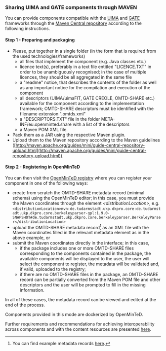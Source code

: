 ### Sharing UIMA and GATE components through MAVEN

You can provide components compatible with the [UIMA](https://uima.apache.org/) and [GATE](https://gate.ac.uk/) frameworks through the [Maven Central repository](https://mvnrepository.com/) according to the following instructions.

#### **Step 1 - Preparing and packaging**

* Please, put together in a single folder \(in the form that is required from the used technologies/frameworks\)
  * all files that implement the component \(e.g. Java classes etc.\)
  * licence text\(s\), preferably in a text file entitled "LICENCE.TXT" in order to be unambiguously recognised; in the case of multiple licences, they should be all aggregated in the same file
  * a "readme" notice, that describes the contents of the folder as well as any important notice for the compilation and execution of the component
  * all descriptors \(UIMA/uimaFIT, GATE CREOLE, OMTD-SHARE etc.\) available for the component according to the implementation framework; OMTD-SHARE descriptors must be identified with the filename extension ".omtds.xml"
  * a "DESCRIPTORS.TXT" file in the folder META-INF/eu.openminted.share with a list of the descriptors
  * a Maven POM XML file.
* Pack them as a JAR using the respective Maven plugin.
* Upload them to the Maven repository according to the Maven guidelines \([http://maven.apache.org/guides/mini/guide-central-repository-upload.html](http://maven.apache.org/guides/mini/guide-central-repository-upload.html)).

#### **Step 2 - Registering in OpenMinTeD**

You can then visit the [OpenMinTeD registry](https://services.openminted.eu/resourceRegistration/component) where you can register your component in one of the following ways:

* create from scratch the OMTD-SHARE metadata record \(minimal schema\) using the OpenMinTeD editor; in this case, you must provide the Maven coordinates through the element _&lt;distributionLocation&gt;_, e.g. `<distributionLocation>mvn:de.tudarmstadt.ukp.dkpro.core:de.tudarmstadt.ukp.dkpro.core.berkeleyparser-gpl:1.9.0-SNAPSHOT#de.tudarmstadt.ukp.dkpro.core.berkeleyparser.BerkeleyParser</distributionLocation>`
* upload the OMTD-SHARE metadata record[^1] as an XML file with the Maven coordinates filled in the relevant metadata element as in the above example, or
* submit the Maven coordinates directly in the interface; in this case, 
  * if the package includes one or more  OMTD-SHARE files corresponding to the components contained in the package, the available components will be displayed to the user, the user will select the component to register, the metadata will be validated and, if valid, uploaded to the registry; 
  * if there are no OMTD-SHARE files in the package, an OMTD-SHARE record can be partially converted from the Maven POM file and other descriptors and the user will be prompted to fill in the missing information.

In all of these cases, the metadata record can be viewed and edited at the end of the process.

Components provided in this mode are dockerized by OpenMinTeD.

Further requirements and recommendations for achieving interoperability across components and with the content resources are presented [here](/guidelines_for_providers_of_sw_resources/how-to-make-your-components-interoperable.md).

[^1]: You can find example metadata records [here](/guidelines_for_providers_of_sw_resources/examples-for-software-resources.md).

